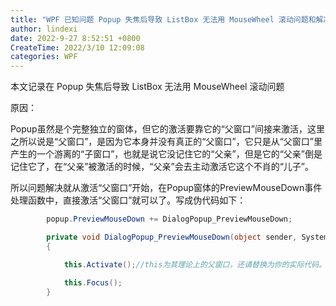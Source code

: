 ```yaml
---
title: "WPF 已知问题 Popup 失焦后导致 ListBox 无法用 MouseWheel 滚动问题和解决方法"
author: lindexi
date: 2022-9-27 8:52:51 +0800
CreateTime: 2022/3/10 12:09:08
categories: WPF
---
```


本文记录在 Popup 失焦后导致 ListBox 无法用 MouseWheel 滚动问题

<!--more-->


<!-- CreateTime:2022/3/10 12:09:08 -->

<!-- 发布 -->

原因：

Popup虽然是个完整独立的窗体，但它的激活要靠它的“父窗口”间接来激活，这里之所以说是“父窗口”，是因为它本身并没有真正的“父窗口”，它只是从“父窗口”里产生的一个游离的“子窗口”，也就是说它没记住它的“父亲”，但是它的“父亲”倒是记住它了，在“父亲”被激活的时候，“父亲”会去主动激活它这个不肖的“儿子”。

所以问题解决就从激活“父窗口”开始，在Popup窗体的PreviewMouseDown事件处理函数中，直接激活“父窗口”就可以了。写成伪代码如下：

```csharp
        popup.PreviewMouseDown += DialogPopup_PreviewMouseDown;

        private void DialogPopup_PreviewMouseDown(object sender, System.Windows.Input.MouseButtonEventArgs e)
        {

            this.Activate();//this为其理论上的父窗口，还请替换为你的实际代码。另外，根据代码规范，不要写 this. 哦

            this.Focus();
        }
```

